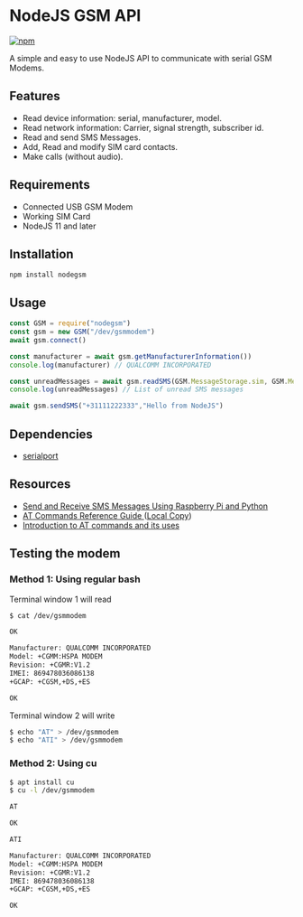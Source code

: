 # NodeJS GSM API

[![npm](https://img.shields.io/npm/v/nodegsm)](https://www.npmjs.com/package/nodegsm)

A simple and easy to use NodeJS API to communicate with serial GSM Modems.

## Features
* Read device information: serial, manufacturer, model.
* Read network information: Carrier, signal strength, subscriber id.
* Read and send SMS Messages.
* Add, Read and modify SIM card contacts.
* Make calls (without audio).

## Requirements
* Connected USB GSM Modem
* Working SIM Card
* NodeJS 11 and later

## Installation
`npm install nodegsm`


## Usage
```JavaScript
const GSM = require("nodegsm")
const gsm = new GSM("/dev/gsmmodem")
await gsm.connect()

const manufacturer = await gsm.getManufacturerInformation()) 
console.log(manufacturer) // QUALCOMM INCORPORATED

const unreadMessages = await gsm.readSMS(GSM.MessageStorage.sim, GSM.MessageFilter.unread)
console.log(unreadMessages) // List of unread SMS messages

await gsm.sendSMS("+31111222333","Hello from NodeJS")
```

## Dependencies
* [serialport](https://www.npmjs.com/package/serialport)

## Resources
* [
Send and Receive SMS Messages Using Raspberry Pi and Python
](https://hristoborisov.com/index.php/projects/turning-the-raspberry-pi-into-a-sms-center-using-python/)
* [AT Commands Reference Guide  ](https://www.sparkfun.com/datasheets/Cellular%20Modules/AT_Commands_Reference_Guide_r0.pdf) ([Local Copy](docs/AT_Commands_Reference_Guide_r0.pdf))
* [
Introduction to AT commands and its uses
](https://www.codeproject.com/Articles/85636/Introduction-to-AT-commands-and-its-uses)

## Testing the modem
### Method 1: Using regular bash
Terminal window 1 will read
```bash
$ cat /dev/gsmmodem

OK

Manufacturer: QUALCOMM INCORPORATED
Model: +CGMM:HSPA MODEM
Revision: +CGMR:V1.2
IMEI: 869478036086138
+GCAP: +CGSM,+DS,+ES

OK
```

Terminal window 2 will write
```bash
$ echo "AT" > /dev/gsmmodem
$ echo "ATI" > /dev/gsmmodem
```

### Method 2: Using cu
```bash
$ apt install cu
$ cu -l /dev/gsmmodem

AT

OK

ATI

Manufacturer: QUALCOMM INCORPORATED
Model: +CGMM:HSPA MODEM
Revision: +CGMR:V1.2
IMEI: 869478036086138
+GCAP: +CGSM,+DS,+ES

OK
```
